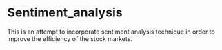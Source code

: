 Sentiment_analysis
==================

This is an attempt to incorporate sentiment analysis technique in order to improve the efficiency of the stock markets.
